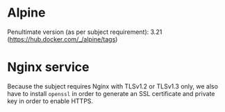 # Alpine
Penultimate version (as per subject requirement): 3.21 (https://hub.docker.com/_/alpine/tags)

# Nginx service
Because the subject requires Nginx with TLSv1.2 or TLSv1.3 only, we also have to install `openssl` in order
to generate an SSL certificate and private key in order to enable HTTPS.
